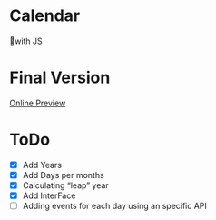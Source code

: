 # Calendar
 📅with JS
# Final Version
<a href="https://arvmor.github.io/Calendar/">Online Preview</a>
# ToDo
- [x] Add Years
- [x] Add Days per months
- [x] Calculating “leap” year
- [x] Add InterFace
- [ ] Adding events for each day using an specific API
